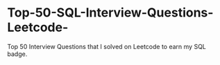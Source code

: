 # Top-50-SQL-Interview-Questions-Leetcode-
Top 50 Interview Questions that I solved on Leetcode to earn my SQL badge. 
